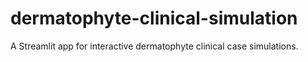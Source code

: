 # dermatophyte-clinical-simulation
A Streamlit app for interactive dermatophyte clinical case simulations.
